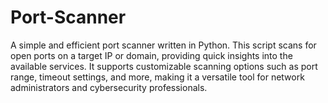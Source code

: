 # Port-Scanner
A simple and efficient port scanner written in Python. This script scans for open ports on a target IP or domain, providing quick insights into the available services. It supports customizable scanning options such as port range, timeout settings, and more, making it a versatile tool for network administrators and cybersecurity professionals.
